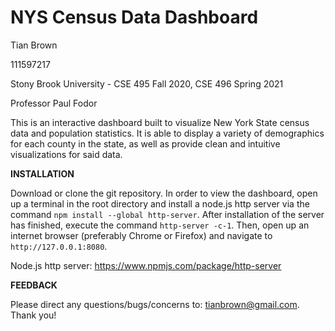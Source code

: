 # NYS Census Data Dashboard

Tian Brown

111597217

Stony Brook University - CSE 495 Fall 2020, CSE 496 Spring 2021

Professor Paul Fodor

This is an interactive dashboard built to visualize New York State census data and population statistics. It is able to display a variety of demographics for each county in the state, as well as provide clean and intuitive visualizations for said data.


**INSTALLATION**

Download or clone the git repository. In order to view the dashboard, open up a terminal in the root directory and install a node.js http server via the command `npm install --global http-server`. After installation of the server has finished, execute the command `http-server -c-1`. Then, open up an internet browser (preferably Chrome or Firefox) and navigate to `http://127.0.0.1:8080`. 

Node.js http server: https://www.npmjs.com/package/http-server


**FEEDBACK**

Please direct any questions/bugs/concerns to: tianbrown@gmail.com. Thank you!

